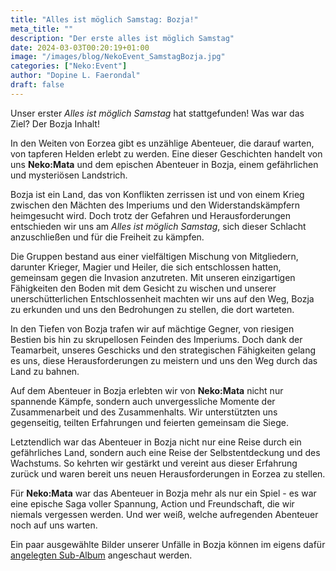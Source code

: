 ```yaml
---
title: "Alles ist möglich Samstag: Bozja!"
meta_title: ""
description: "Der erste alles ist möglich Samstag"
date: 2024-03-03T00:20:19+01:00
image: "/images/blog/NekoEvent_SamstagBozja.jpg"
categories: ["Neko:Event"]
author: "Dopine L. Faerondal"
draft: false
---
```


Unser erster *Alles ist möglich Samstag* hat stattgefunden! Was war das Ziel? Der Bozja Inhalt!

In den Weiten von Eorzea gibt es unzählige Abenteuer, die darauf warten, von tapferen Helden erlebt zu werden. Eine dieser Geschichten handelt von uns **Neko:Mata** und dem epischen Abenteuer in Bozja, einem gefährlichen und mysteriösen Landstrich.

Bozja ist ein Land, das von Konflikten zerrissen ist und von einem Krieg zwischen den Mächten des Imperiums und den Widerstandskämpfern heimgesucht wird. Doch trotz der Gefahren und Herausforderungen entschieden wir uns am *Alles ist möglich Samstag*, sich dieser Schlacht anzuschließen und für die Freiheit zu kämpfen.

Die Gruppen bestand aus einer vielfältigen Mischung von Mitgliedern, darunter Krieger, Magier und Heiler, die sich entschlossen hatten, gemeinsam gegen die Invasion anzutreten. Mit unseren einzigartigen Fähigkeiten den Boden mit dem Gesicht zu wischen und unserer unerschütterlichen Entschlossenheit machten wir uns auf den Weg, Bozja zu erkunden und uns den Bedrohungen zu stellen, die dort warteten.

In den Tiefen von Bozja trafen wir auf mächtige Gegner, von riesigen Bestien bis hin zu skrupellosen Feinden des Imperiums. Doch dank der Teamarbeit, unseres Geschicks und den strategischen Fähigkeiten gelang es uns, diese Herausforderungen zu meistern und uns den Weg durch das Land zu bahnen.

Auf dem Abenteuer in Bozja erlebten wir von **Neko:Mata** nicht nur spannende Kämpfe, sondern auch unvergessliche Momente der Zusammenarbeit und des Zusammenhalts. Wir unterstützten uns gegenseitig, teilten Erfahrungen und feierten gemeinsam die Siege.

Letztendlich war das Abenteuer in Bozja nicht nur eine Reise durch ein gefährliches Land, sondern auch eine Reise der Selbstentdeckung und des Wachstums. So kehrten wir gestärkt und vereint aus dieser Erfahrung zurück und waren bereit uns neuen Herausforderungen in Eorzea zu stellen.

Für **Neko:Mata** war das Abenteuer in Bozja mehr als nur ein Spiel - es war eine epische Saga voller Spannung, Action und Freundschaft, die wir niemals vergessen werden. Und wer weiß, welche aufregenden Abenteuer noch auf uns warten.

Ein paar ausgewählte Bilder unserer Unfälle in Bozja können im eigens dafür [angelegten Sub-Album](https://img.electronicping.net/album/Alles-ist-möglich-Samstag%3A-Bozja.88pe) angeschaut werden.
